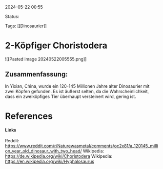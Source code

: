 2024-05-22 00:55

Status:

Tags: [[Dinosaurier]]

# 2-Köpfiger Choristodera

![[Pasted image 20240522005555.png]]
## Zusammenfassung:
In Yixian, China, wurde ein 120-145 Millionen Jahre alter Dinosaurier mit zwei Köpfen gefunden. Es ist äußerst selten, da die Wahrscheinlichkeit, dass ein zweiköpfiges Tier überhaupt versteinert wird, gering ist.


# References

#### Links
Reddit: https://www.reddit.com/r/Naturewasmetal/comments/oc2x81/a_120145_million_year_old_dinosaur_with_two_head/
Wikipedia: https://de.wikipedia.org/wiki/Choristodera
Wikipedia: https://en.wikipedia.org/wiki/Hyphalosaurus